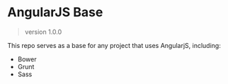 # AngularJS Base
> version 1.0.0

This repo serves as a base for any project that uses AngularjS, including:
- Bower
- Grunt
- Sass
